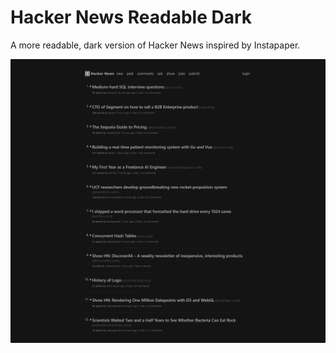 # Hacker News Readable Dark

A more readable, dark version of Hacker News inspired by Instapaper.

![Image of Hacker News Readable Dark](hacker-news-readable-dark.png)
